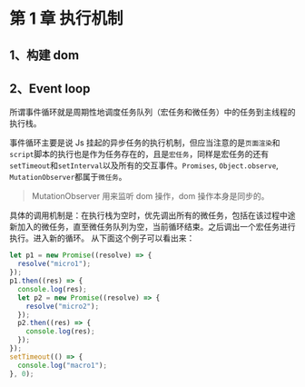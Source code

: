 # 第 1 章 执行机制

## 1、构建 dom

## 2、Event loop

所谓事件循环就是周期性地调度任务队列（宏任务和微任务）中的任务到主线程的执行栈。

事件循环主要是说 Js 挂起的异步任务的执行机制，但应当注意的是`页面渲染`和`script`脚本的执行也是作为任务存在的，且是`宏任务`，同样是宏任务的还有`setTimeout`和`setInterval`以及所有的交互事件。`Promises`, `Object.observe`, `MutationObserver`都属于`微任务`。

> MutationObserver 用来监听 dom 操作，dom 操作本身是同步的。

具体的调用机制是：在执行栈为空时，优先调出所有的微任务，包括在该过程中途新加入的微任务，直至微任务队列为空，当前循环结束。之后调出一个宏任务进行执行。进入新的循环。
从下面这个例子可以看出来：

```js
let p1 = new Promise((resolve) => {
  resolve("micro1");
});
p1.then((res) => {
  console.log(res);
  let p2 = new Promise((resolve) => {
    resolve("micro2");
  });
  p2.then((res) => {
    console.log(res);
  });
});
setTimeout(() => {
  console.log("macro1");
}, 0);
```
